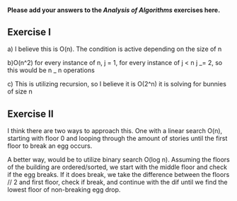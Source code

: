 #### Please add your answers to the **_Analysis of Algorithms_** exercises here.

## Exercise I

a) I believe this is O(n). The condition is active depending on the size of n

b)O(n^2) for every instance of n, j = 1, for every instance of j < n j _= 2, so this would be n _ n operations

c) This is utilizing recursion, so I believe it is O(2^n) it is solving for bunnies of size n

## Exercise II

I think there are two ways to approach this. One with a linear search O(n), starting with floor 0 and looping through the amount of stories until the first floor to break an egg occurs.

A better way, would be to utilize binary search O(log n). Assuming the floors of the building are ordered/sorted, we start with the middle floor and check if the egg breaks. If it does break, we take the difference between the floors // 2 and first floor, check if break, and continue with the dif until we find the lowest floor of non-breaking egg drop.
